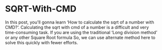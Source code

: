 # SQRT-With-CMD
In this post, you'll gonna learn ‘How to calculate the sqrt of a number with CMD?‘. Calculating the sqrt with cmd of a number is a difficult and very time-consuming task. If you are using the traditional ‘Long division method’ or any other Square Root formula So, we can use alternate method here to solve this quickly with fewer efforts.
